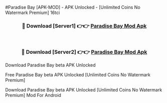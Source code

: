 #Paradise Bay [APK-MOD] - APK Unlocked - [Unlimited Coins No Watermark Premium] 16tci



<div align="center">

<h3>🔴 Download [Server1] 👉👉 <a href="https://momento.my/?title=Paradise_Bay">Paradise Bay Mod Apk</a></h3><br>

<h3>🔴 Download [Server2] 👉👉 <a href="https://momento.my/?title=Paradise_Bay">Paradise Bay Mod Apk</a></h3>
</div>



Download Paradise Bay beta APK Unlocked

Free Paradise Bay beta APK Unlocked [Unlimited Coins No Watermark Premium]

Download Paradise Bay beta APK Unlocked [Unlimited Coins No Watermark Premium] Mod For Android
